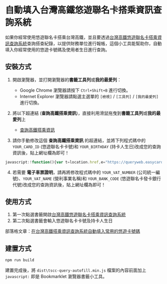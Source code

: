 # 自動填入台灣高鐵悠遊聯名卡搭乘資訊查詢系統

如果你經常使用悠遊聯名卡搭乘台灣高鐵，並且要透過[台灣高鐵悠遊聯名卡搭乘資訊查詢系統](https://queryweb.easycard.com.tw/thsrc_web/)查詢搭查紀錄，以提供財務單位進行報帳，這個小工具能幫助你，自動填入你經常使用的悠遊卡號碼及使用者生日進行查詢。

## 安裝方式

1. 開啟瀏覽器，並打開瀏覽器的**書籤工具列**或**我的最愛列**：
   * Google Chrome 瀏覽器請按下 `Ctrl+Shift+B` 進行切換。
   * Internet Explorer 瀏覽器請點選主選單的 `[檢視]` / `[工具列]` / `[我的最愛列]` 進行切換。
2. 將以下超連結 (**查詢高鐵搭乘資訊**)，直接利用滑鼠拖曳到**書籤工具列**或**我的最愛列**上

   * [查詢高鐵搭乘資訊](https://queryweb.easycard.com.tw/thsrc_web/)

3. 請你手動修改這個 **查詢高鐵搭乘資訊** 的超連結，並將下列程式碼中的 `YOUR_CARD_ID` (悠遊聯名卡卡號)和 `YOUR_BIRTHDAY` (持卡人生日)改成您的查詢資訊後，貼上網址欄為即可！

```js
javascript:!function(){var t=location.href,e="https://queryweb.easycard.com.tw/thsrc_web/";t===e?(document.getElementById("txtCardID").value="YOUR_CARD_ID",document.getElementById("txtBirth").value="YOUR_BIRTHDAY"):"https://queryweb.easycard.com.tw/thsrc_web/THSRC_page.aspx"===t?(document.getElementById("VAT_Num").value="YOUR_VAT_NUMBER",document.getElementById("txtBuy").style.display="",document.getElementById("txtBuy").value="YOUR_VAT_NAME",document.getElementById("txtBank_code").value="YOUR_BANK_CODE"):location.href=e}();
```

4. 若需要 **電子車票證明**，請再將修改程式碼中的 `YOUR_VAT_NUMBER` (公司統一編號)、`YOUR_VAT_NAME` (營利事業名稱)和 `YOUR_BANK_CODE` (悠遊聯名卡發卡銀行代號)改成您的查詢資訊後，貼上網址欄為即可！

## 使用方式

1. 第一次點選書籤開啟[台灣高鐵悠遊聯名卡搭乘資訊查詢系統](https://queryweb.easycard.com.tw/thsrc_web/)
2. 第二次點選書籤會輸入悠遊聯名卡卡號及持卡人生日

部落格文章：[在台灣高鐵搭乘資訊查詢系統自動填入常用的悠遊卡號碼](https://poychang.github.io/autofill-tscc-boarding-info-query-paramter/)

## 建置方式

```bash
npm run build
```

建置完成後，將 `dist\tscc-query-autofill.min.js` 檔案的內容前面加上 `javascript:` 即是 Bookmarklet 瀏覽器書籤小工具。
